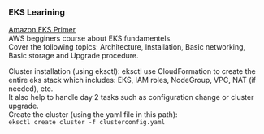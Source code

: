 ### EKS Learining

[Amazon EKS Primer](https://explore.skillbuilder.aws/learn/course/57)  
AWS begginers course about EKS fundamentels.  
Cover the following topics: Architecture, Installation, Basic networking, Basic storage and Upgrade procedure.  

Cluster installation (using eksctl):
eksctl use CloudFormation to create the entire eks stack which includes: EKS, IAM roles, NodeGroup, VPC, NAT (if needed), etc.  
It also help to handle day 2 tasks such as configuration change or cluster upgrade.  
Create the cluster (using the yaml file in this path):  
`eksctl create cluster -f clusterconfig.yaml`

